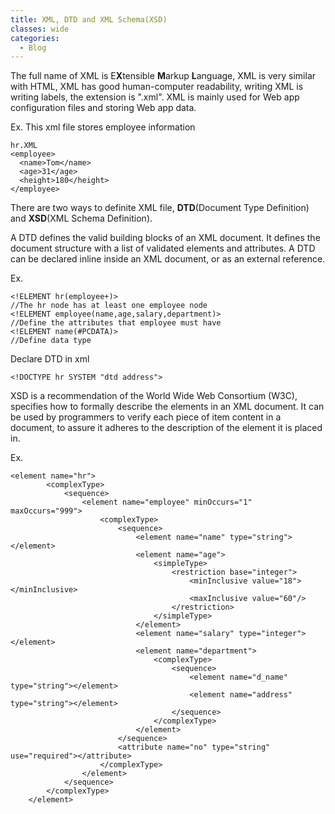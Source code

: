 ```yaml
---
title: XML, DTD and XML Schema(XSD)
classes: wide
categories:
  - Blog
---
```


The full name of XML is E**X**tensible **M**arkup **L**anguage, XML is very similar with HTML, XML has good human-computer readability, writing XML is writing labels, the extension is ".xml". XML is mainly used for Web app configuration files and storing Web app data.

Ex. This xml file stores employee information
```
hr.XML
<employee>
  <name>Tom</name>
  <age>31</age>
  <height>180</height>
</employee>
```

There are two ways to definite XML file, **DTD**(Document Type Definition) and **XSD**(XML Schema Definition).

A DTD defines the valid building blocks of an XML document. It defines the document structure with a list of validated elements and attributes. A DTD can be declared inline inside an XML document, or as an external reference.

Ex.
```
<!ELEMENT hr(employee+)>
//The hr node has at least one employee node
<!ELEMENT employee(name,age,salary,department)>
//Define the attributes that employee must have
<!ELEMENT name(#PCDATA)>
//Define data type
```

Declare DTD in xml
```
<!DOCTYPE hr SYSTEM "dtd address">
```

XSD is a recommendation of the World Wide Web Consortium (W3C), specifies how to formally describe the elements in an XML document. It can be used by programmers to verify each piece of item content in a document, to assure it adheres to the description of the element it is placed in.

Ex.
```
<element name="hr">
        <complexType>
            <sequence>
                <element name="employee" minOccurs="1" maxOccurs="999">
                    <complexType>
                        <sequence>
                            <element name="name" type="string"></element>
                            <element name="age">
                                <simpleType>
                                    <restriction base="integer">
                                        <minInclusive value="18"></minInclusive>
                                        <maxInclusive value="60"/>
                                    </restriction>
                                </simpleType>
                            </element>
                            <element name="salary" type="integer"></element>
                            <element name="department">
                                <complexType>
                                    <sequence>
                                        <element name="d_name" type="string"></element>
                                        <element name="address" type="string"></element>
                                    </sequence>
                                </complexType>
                            </element>
                        </sequence>
                        <attribute name="no" type="string" use="required"></attribute>
                    </complexType>
                </element>
            </sequence>
        </complexType>
    </element>
```
